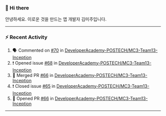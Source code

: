 ### 👋 Hi there 

안녕하세요. 이로운 것을 만드는 앱 개발자 김미주입니다. 

---
### :zap: Recent Activity

<!--START_SECTION:activity-->
1. 🗣 Commented on [#70](https://github.com/DeveloperAcademy-POSTECH/MC3-Team13-Inception/issues/70) in [DeveloperAcademy-POSTECH/MC3-Team13-Inception](https://github.com/DeveloperAcademy-POSTECH/MC3-Team13-Inception)
2. ❗️ Opened issue [#68](https://github.com/DeveloperAcademy-POSTECH/MC3-Team13-Inception/issues/68) in [DeveloperAcademy-POSTECH/MC3-Team13-Inception](https://github.com/DeveloperAcademy-POSTECH/MC3-Team13-Inception)
3. 🎉 Merged PR [#66](https://github.com/DeveloperAcademy-POSTECH/MC3-Team13-Inception/pull/66) in [DeveloperAcademy-POSTECH/MC3-Team13-Inception](https://github.com/DeveloperAcademy-POSTECH/MC3-Team13-Inception)
4. ❗️ Closed issue [#65](https://github.com/DeveloperAcademy-POSTECH/MC3-Team13-Inception/issues/65) in [DeveloperAcademy-POSTECH/MC3-Team13-Inception](https://github.com/DeveloperAcademy-POSTECH/MC3-Team13-Inception)
5. 💪 Opened PR [#66](https://github.com/DeveloperAcademy-POSTECH/MC3-Team13-Inception/pull/66) in [DeveloperAcademy-POSTECH/MC3-Team13-Inception](https://github.com/DeveloperAcademy-POSTECH/MC3-Team13-Inception)
<!--END_SECTION:activity-->

---

<!--
**compuTasha/compuTasha** is a ✨ _special_ ✨ repository because its `README.md` (this file) appears on your GitHub profile.

Here are some ideas to get you started:

- 🔭 I’m currently working on ...
- 🌱 I’m currently learning ...
- 👯 I’m looking to collaborate on ...
- 🤔 I’m looking for help with ...
- 💬 Ask me about ...
- 📫 How to reach me: ...
- 😄 Pronouns: ...
- ⚡ Fun fact: ...
-->